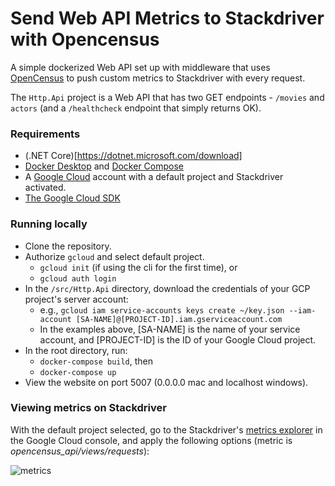 # Send Web API Metrics to Stackdriver with Opencensus

A simple dockerized Web API set up with middleware that uses [OpenCensus](https://github.com/census-instrumentation/opencensus-csharp) to push custom metrics to Stackdriver with every request.

The `Http.Api` project is a Web API that has two GET endpoints - `/movies` and `actors` (and a `/healthcheck` endpoint that simply returns OK).

### Requirements
* (.NET Core)[https://dotnet.microsoft.com/download]
* [Docker Desktop](https://www.docker.com/products/docker-desktop) and [Docker Compose](https://docs.docker.com/compose/)
* A [Google Cloud](https://cloud.google.com/) account with a default project and Stackdriver activated.
* [The Google Cloud SDK](https://cloud.google.com/sdk/docs/quickstarts)

### Running locally
* Clone the repository.
* Authorize `gcloud` and select default project. 
  * `gcloud init` (if using the cli for the first time), or
  * `gcloud auth login`
* In the `/src/Http.Api` directory, download the credentials of your GCP project's server account:
  * e.g., `gcloud iam service-accounts keys create ~/key.json --iam-account [SA-NAME]@[PROJECT-ID].iam.gserviceaccount.com`
  * In the examples above, [SA-NAME] is the name of your service account, and [PROJECT-ID] is the ID of your Google Cloud project.
* In the root directory, run: 
  * `docker-compose build`, then
  * `docker-compose up`
* View the website on port 5007 (0.0.0.0 mac and localhost windows).

### Viewing metrics on Stackdriver

With the default project selected, go to the Stackdriver's [metrics explorer](https://console.cloud.google.com/monitoring/metrics-explorer) in the Google Cloud console, and apply the following options (metric is _opencensus_api/views/requests_):

![metrics](https://i.imgur.com/QK17Odr.png)
